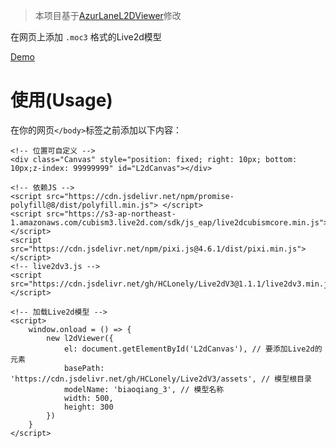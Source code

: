 > 本项目基于[AzurLaneL2DViewer](https://github.com/alg-wiki/AzurLaneL2DViewer)修改

在网页上添加 `.moc3` 格式的Live2d模型

[Demo](https://live2dv3demo.hclonely.com/)

# 使用(Usage)

在你的网页`</body>`标签之前添加以下内容：

```
<!-- 位置可自定义 -->
<div class="Canvas" style="position: fixed; right: 10px; bottom: 10px;z-index: 99999999" id="L2dCanvas"></div>

<!-- 依赖JS -->
<script src="https://cdn.jsdelivr.net/npm/promise-polyfill@8/dist/polyfill.min.js"> </script>
<script src="https://s3-ap-northeast-1.amazonaws.com/cubism3.live2d.com/sdk/js_eap/live2dcubismcore.min.js"></script>
<script src="https://cdn.jsdelivr.net/npm/pixi.js@4.6.1/dist/pixi.min.js"></script>
<!-- live2dv3.js -->
<script src="https://cdn.jsdelivr.net/gh/HCLonely/Live2dV3@1.1.1/live2dv3.min.js"></script>

<!-- 加载Live2d模型 -->
<script>
    window.onload = () => {
        new l2dViewer({
            el: document.getElementById('L2dCanvas'), // 要添加Live2d的元素
            basePath: 'https://cdn.jsdelivr.net/gh/HCLonely/Live2dV3/assets', // 模型根目录
            modelName: 'biaoqiang_3', // 模型名称
            width: 500,
            height: 300
        })
    }
</script>
```
